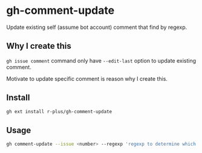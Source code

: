 # gh-comment-update
Update existing self (assume bot account) comment that find by regexp.

## Why I create this

`gh issue comment` command only have `--edit-last` option to update existing comment.

Motivate to update specific comment is reason why I create this.

## Install

```bash
gh ext install r-plus/gh-comment-update
```

## Usage

```bash
gh comment-update --issue <number> --regexp 'regexp to determine which comments to update' --body 'body of comment'
```
